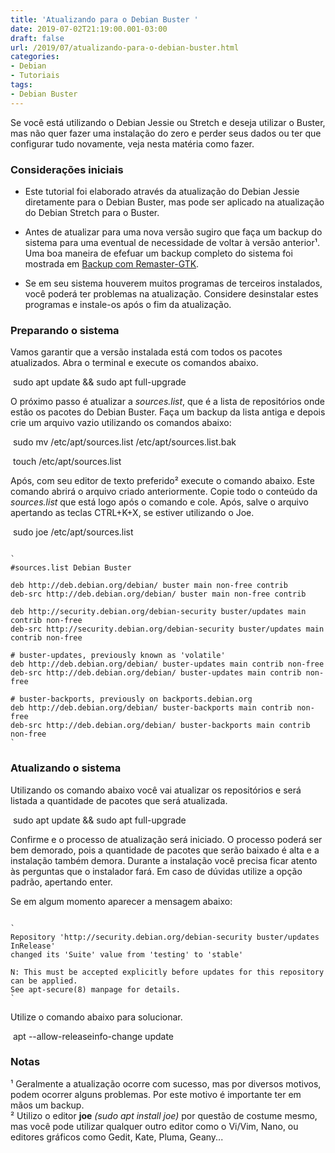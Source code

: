 ```yaml
---
title: 'Atualizando para o Debian Buster '
date: 2019-07-02T21:19:00.001-03:00
draft: false
url: /2019/07/atualizando-para-o-debian-buster.html
categories:
- Debian
- Tutoriais
tags: 
- Debian Buster
---
```


Se você está utilizando o Debian Jessie ou Stretch e deseja utilizar o Buster, mas não quer fazer uma instalação do zero e perder seus dados ou ter que configurar tudo novamente, veja nesta matéria como fazer.



### Considerações iniciais

  

*   Este tutorial foi elaborado através da atualização do Debian Jessie diretamente para o Debian Buster, mas pode ser aplicado na atualização do Debian Stretch para o Buster.

*   Antes de atualizar para uma nova versão sugiro que faça um backup do sistema para uma eventual de necessidade de voltar à versão anterior¹. Uma boa maneira de efefuar um backup completo do sistema foi mostrada em [Backup com Remaster-GTK](https://info.wsouza.com.br/2018/07/backup-com-remaster-gtk.html).
*   Se em seu sistema houverem muitos programas de terceiros instalados, você poderá ter problemas na atualização. Considere desinstalar estes programas e instale-os após o fim da atualização.

  

### Preparando o sistema

  
Vamos garantir que a versão instalada está com todos os pacotes atualizados. Abra o terminal e execute os comandos abaixo.  
  

 sudo apt update && sudo apt full-upgrade

  
O próximo passo é atualizar a _sources.list_, que é a lista de repositórios onde estão os pacotes do Debian Buster. Faça um backup da lista antiga e depois crie um arquivo vazio utilizando os comandos abaixo:  
  

 sudo mv /etc/apt/sources.list /etc/apt/sources.list.bak

  

 touch /etc/apt/sources.list

  
Após, com seu editor de texto preferido² execute o comando abaixo. Este comando abrirá o arquivo criado anteriormente. Copie todo o conteúdo da _sources.list_ que está logo após o comando e cole. Após, salve o arquivo apertando as teclas CTRL+K+X, se estiver utilizando o Joe.  
  

 sudo joe /etc/apt/sources.list

  
```
  
`  
#sources.list Debian Buster  
  
deb http://deb.debian.org/debian/ buster main non-free contrib  
deb-src http://deb.debian.org/debian/ buster main non-free contrib  
  
deb http://security.debian.org/debian-security buster/updates main contrib non-free  
deb-src http://security.debian.org/debian-security buster/updates main contrib non-free  
  
# buster-updates, previously known as 'volatile'  
deb http://deb.debian.org/debian/ buster-updates main contrib non-free  
deb-src http://deb.debian.org/debian/ buster-updates main contrib non-free  
  
# buster-backports, previously on backports.debian.org  
deb http://deb.debian.org/debian/ buster-backports main contrib non-free  
deb-src http://deb.debian.org/debian/ buster-backports main contrib non-free  
`  

```  

### Atualizando o sistema

  
Utilizando os comando abaixo você vai atualizar os repositórios e será listada a quantidade de pacotes que será atualizada.  
  

 sudo apt update && sudo apt full-upgrade

  
Confirme e o processo de atualização será iniciado. O processo poderá ser bem demorado, pois a quantidade de pacotes que serão baixado é alta e a instalação também demora. Durante a instalação você precisa ficar atento às perguntas que o instalador fará. Em caso de dúvidas utilize a opção padrão, apertando enter.  
  
Se em algum momento aparecer a mensagem abaixo:  
```
  
`  
Repository 'http://security.debian.org/debian-security buster/updates InRelease'   
changed its 'Suite' value from 'testing' to 'stable'  
  
N: This must be accepted explicitly before updates for this repository can be applied.  
See apt-secure(8) manpage for details.  
`  

```  
Utilize o comando abaixo para solucionar.  
  

 apt --allow-releaseinfo-change update

  

### Notas

¹ Geralmente a atualização ocorre com sucesso, mas por diversos motivos, podem ocorrer alguns problemas. Por este motivo é importante ter em mãos um backup.  
² Utilizo o editor **joe** _(sudo apt install joe)_ por questão de costume mesmo, mas você pode utilizar qualquer outro editor como o Vi/Vim, Nano, ou editores gráficos como Gedit, Kate, Pluma, Geany...

